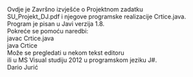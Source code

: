 <html>

<head id=""opish"">
<div >
<title >
<h4 style="color:#0000FF">Strojno učenje </h4>
<h5> Projektni zadatak</h5>
</title>
</div>
</head>


<body id="opisb">
<h7>
  Ovdje je Završno izvješće o Projektnom zadatku 
 <br>  SU_Projekt_DJ.pdf i njegove programske realizacije Crtice.java.
 <br>  Program je pisan u Javi verzija 1.8.
 <br>  Pokreće se pomoću naredbi:
 <br>  javac Crtice.java
 <br>  java  Crtice 
 <br>  Može se pregledati u nekom tekst editoru 
 <br>  ili u MS Visual studiju 2012 u programskom jeziku J#.
 <br>  Dario Jurić
 <br><br>
 <folder> </folder>
 <br><br>
  </h7>
</body>

</html>
